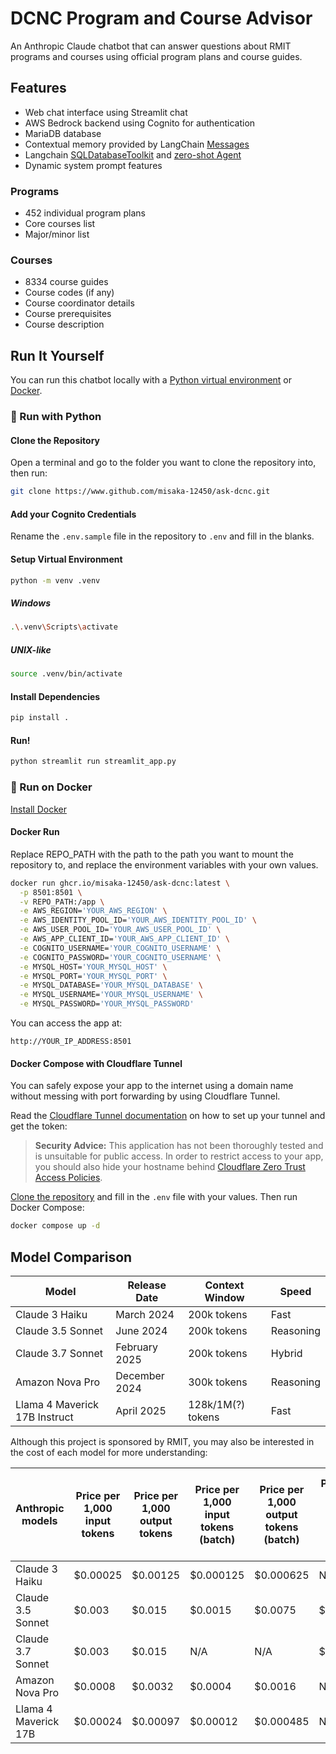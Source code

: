 # DCNC Program and Course Advisor

An Anthropic Claude chatbot that can answer questions about RMIT programs and
courses using official program plans and course guides.

## Features

- Web chat interface using Streamlit chat
- AWS Bedrock backend using Cognito for authentication
- MariaDB database
- Contextual memory provided by LangChain [Messages](https://python.langchain.com/docs/concepts/messages/)
- Langchain [SQLDatabaseToolkit](https://python.langchain.com/api_reference/community/agent_toolkits/langchain_community.agent_toolkits.sql.toolkit.SQLDatabaseToolkit.html) and [zero-shot Agent](https://python.langchain.com/api_reference/langchain/agents/langchain.agents.agent.Agent.html)
- Dynamic system prompt features

### Programs

- 452 individual program plans
- Core courses list
- Major/minor list

### Courses

- 8334 course guides
- Course codes (if any)
- Course coordinator details
- Course prerequisites
- Course description

## Run It Yourself

You can run this chatbot locally with a [Python virtual environment](#run-with-python) or [Docker](#run-on-docker).

### 🐍 Run with Python

#### Clone the Repository

Open a terminal and go to the folder you want to clone the repository into, then run:

```bash
git clone https://www.github.com/misaka-12450/ask-dcnc.git
```

#### Add your Cognito Credentials

Rename the `.env.sample` file in the repository to `.env` and fill in the blanks.

#### Setup Virtual Environment 

```bash
python -m venv .venv
```

##### Windows

```bash
.\.venv\Scripts\activate
```

##### UNIX-like

```bash
source .venv/bin/activate
```

#### Install Dependencies

```bash
pip install .
```

#### Run!

```bash
python streamlit run streamlit_app.py
```

### 🚢 Run on Docker

[Install Docker](https://www.docker.com/get-started/)

#### Docker Run

Replace REPO_PATH with the path to the path you want to mount the repository to, and replace the environment variables with your own values.

```bash
docker run ghcr.io/misaka-12450/ask-dcnc:latest \
  -p 8501:8501 \
  -v REPO_PATH:/app \
  -e AWS_REGION='YOUR_AWS_REGION' \
  -e AWS_IDENTITY_POOL_ID='YOUR_AWS_IDENTITY_POOL_ID' \
  -e AWS_USER_POOL_ID='YOUR_AWS_USER_POOL_ID' \
  -e AWS_APP_CLIENT_ID='YOUR_AWS_APP_CLIENT_ID' \
  -e COGNITO_USERNAME='YOUR_COGNITO_USERNAME' \
  -e COGNITO_PASSWORD='YOUR_COGNITO_USERNAME' \
  -e MYSQL_HOST='YOUR_MYSQL_HOST' \
  -e MYSQL_PORT='YOUR_MYSQL_PORT' \
  -e MYSQL_DATABASE='YOUR_MYSQL_DATABASE' \
  -e MYSQL_USERNAME='YOUR_MYSQL_USERNAME' \
  -e MYSQL_PASSWORD='YOUR_MYSQL_PASSWORD'
```

You can access the app at:

```
http://YOUR_IP_ADDRESS:8501
```

#### Docker Compose with Cloudflare Tunnel

You can safely expose your app to the internet using a domain name without
messing with port forwarding by using
Cloudflare Tunnel.

Read
the [Cloudflare Tunnel documentation](https://developers.cloudflare.com/cloudflare-one/connections/connect-networks/get-started/create-remote-tunnel/)
on how to set up your tunnel and get the token:

> **Security Advice:** This application has not been thoroughly tested and is
> unsuitable for public access.
> In order to restrict access to your app, you should also hide your hostname
> behind [Cloudflare Zero Trust Access Policies](https://developers.cloudflare.com/cloudflare-one/applications/).

[Clone the repository](#clone-the-repository) and fill in the `.env` file with your values. Then run Docker Compose:

```bash
docker compose up -d
```

## Model Comparison

| Model                         | Release Date  | Context Window    | Speed     |
|-------------------------------|---------------|-------------------|-----------|
| Claude 3 Haiku                | March 2024    | 200k tokens       | Fast      |
| Claude 3.5 Sonnet             | June 2024     | 200k tokens       | Reasoning |
| Claude 3.7 Sonnet             | February 2025 | 200k tokens       | Hybrid    |
| Amazon Nova Pro               | December 2024 | 300k tokens       | Reasoning |
| Llama 4 Maverick 17B Instruct | April 2025    | 128k/1M(?) tokens | Fast      |

Although this project is sponsored by RMIT, you may also be interested in the cost of each model for more understanding:

| Anthropic models     | Price per 1,000 input tokens | Price per 1,000 output tokens | Price per 1,000 input tokens (batch) | Price per 1,000 output tokens (batch) | Price per 1,000 input tokens (cache write) | Price per 1,000 input tokens (cache read) |
|----------------------|------------------------------|-------------------------------|--------------------------------------|---------------------------------------|--------------------------------------------|-------------------------------------------|
| Claude 3 Haiku       | $0.00025                     | $0.00125                      | $0.000125                            | $0.000625                             | N/A                                        | N/A                                       | 
| Claude 3.5 Sonnet    | $0.003                       | $0.015                        | $0.0015                              | $0.0075                               | $0.00375                                   | $0.0003                                   | 
| Claude 3.7 Sonnet    | $0.003                       | $0.015                        | N/A                                  | N/A                                   | $0.00375                                   | $0.0003                                   |
| Amazon Nova Pro      | $0.0008                      | $0.0032                       | $0.0004                              | $0.0016                               | N/A                                        | $0.0002                                   |
| Llama 4 Maverick 17B | $0.00024                     | $0.00097                      | $0.00012                             | $0.000485                             | N/A                                        | N/A                                       |

